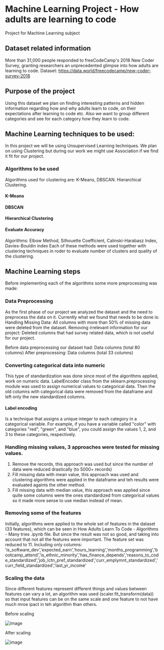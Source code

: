# Machine Learning Project - How adults are learning to code
Project for Machine Learning subject

## Dataset related information
More than 31,000 people responded to freeCodeCamp's 2018 New Coder Survey, granting researchers an unprecedented glimpse into how adults are learning to code.
Dataset: https://data.world/freecodecamp/new-coder-survey-2018

## Purpose of the project
Using this dataset we plan on finding interesting patterns and hidden information regarding how and why adults learn to code, on their expectations after learning to code etc. Also we want to group different categories and see for each category how they learn to code.

## Machine Learning techniques to be used:
In this project we will be using Unsupervised Learning techniques. We plan on using Clustering but during our work we might use Association if we find it fit for our project.

### Algorithms to be used
Algorithms used for clustering are: K-Means, DBSCAN. Hierarchical Clustering.

#### K-Means

#### DBSCAN

#### Hierarchical Clustering


#### Evaluate Accuracy 
Algorithms: Elbow Method, Silhouette Coefficient, Calinski-Harabasz Index, Davies-Bouldin index
Each of these methods were used together with clustering techniques in roder to evaluate number of clusters and quality of the clustering.


## Machine Learning steps
Before implementing each of the algorithms some more preprocessing was made:

### Data Preprocessing
As the first phase of our project we analyzed the dataset and the need to preprocess the data on it. 
Currently what we found that needs to be done is:
Handling Missing Data: All columns with more than 50% of missing data were deleted from the dataset.
Removing irrelevant information for our project: Deleted columns that had survey related data, which is not useful for our project.

Before data preprocessing our dataset had: Data columns (total 80 columns)
After preprocessing: Data columns (total 33 columns)

### Converting categorical data into numeric
This type of standardization was done since most of the algorithms applied, work on numeric data.
LabelEncoder class from the sklearn.preprocessing module was used to assign numerical values to categorical data.
Then the old columns with categorical data were removed from the dataframe and left only the new standardized columns.
#### Label encoding 
Is a technique that assigns a unique integer to each category in a categorical variable. For example, if you have a variable called "color" with categories "red", "green", and "blue", you could assign the values 1, 2, and 3 to these categories, respectively.

### Handling missing values, 3 approaches were tested for missing values.
1. Remove the records, this approach was used but since the number of data were reduced drastically (to 5000+ records)
2. Fill missing data with mean value, this approach was used and clustering algorithms were applied in the dataframe and teh results were evaluated againts the other method.
3. Fill missing data with median value, this approach was applied since quite some columns were the ones standardized from categorical values so it made more sense to use median instead of mean.

### Removing some of the features 
Initially, algorithms were applied to the whole set of features in the dataset (33 features), which can be seen in How Adults Learn To Code - Algorithms - Many tries .ipynb file. But since the result was not so good, and taking into account that not all the features were important. The feature set was reduced to 11. Including only columns: 'is_software_dev','expected_earn','hours_learning','months_programming','bootcamp_attend','is_ethnic_minority','has_finance_depends','reasons_to_code_standardized','job_lctn_pref_standardized','curr_emplymnt_standardized','curr_field_standardized','last_yr_income'

### Scaling the data 
Since different features represent different things and values between features can vary a lot, an algorithm was used (scaler.fit_transform(data)) so that input features can be on the same scale and one feature to not have much mroe ipact in teh algorithm than others.

Before scaling

![image](https://user-images.githubusercontent.com/27426101/233843879-838f227d-059a-4931-a314-3606a771efef.png)

After scaling 

![image](https://user-images.githubusercontent.com/27426101/233843912-b2bf0734-df82-4934-a755-341fd769d4fa.png)


